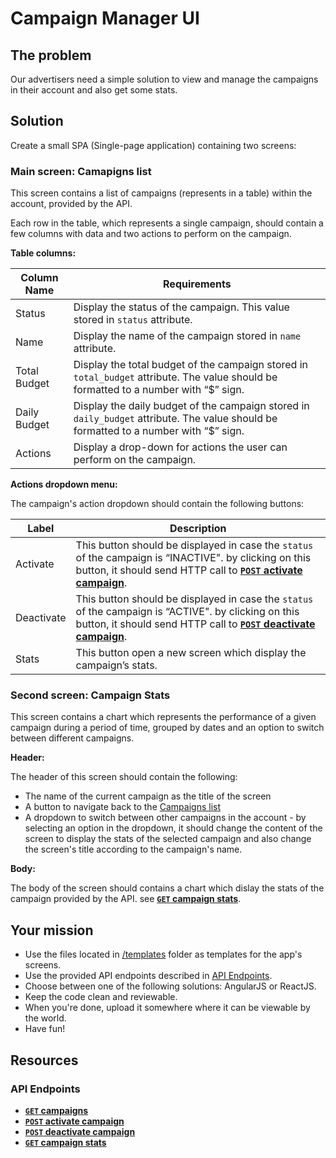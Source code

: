 # Campaign Manager UI

## The problem

Our advertisers need a simple solution to view and manage the campaigns in their account and also get some stats.

## Solution

Create a small SPA (Single-page application) containing two screens:

### Main screen: Camapigns list

This screen contains a list of campaigns (represents in a table) within the account, provided by the API.

Each row in the table, which represents a single campaign, should contain a few columns with data and two actions to perform on the campaign.

**Table columns:**

| Column Name  | Requirements                                                                                                                          |
|--------------|---------------------------------------------------------------------------------------------------------------------------------------|
| Status       | Display the status of the campaign. This value stored in `status` attribute.                                                          |
| Name         | Display the name of the campaign stored in `name` attribute.                                                                          |
| Total Budget | Display the total budget of the campaign stored in `total_budget` attribute. The value should be formatted to a number with “$” sign. |
| Daily Budget | Display the daily budget of the campaign stored in `daily_budget` attribute. The value should be formatted to a number with “$” sign. |
| Actions      | Display a drop-down for actions the user can perform on the campaign.                                                                 |

**Actions dropdown menu:**

The campaign's action dropdown should contain the following buttons:

| Label | Description |
| ----- | ----------- |
| Activate | This button should be displayed in case the `status` of the campaign is “INACTIVE". by clicking on this button, it should send HTTP call to **[<code>POST</code> activate campaign](api_docs/POST_activate_campaign.md)**.  |
| Deactivate | This button should be displayed in case the `status` of the campaign is “ACTIVE". by clicking on this button, it should send HTTP call to **[<code>POST</code> deactivate campaign](api_docs/POST_deactivate_campaign.md)**.  |
| Stats | This button open a new screen which display the campaign’s stats. |

### Second screen: Campaign Stats

This screen contains a chart which represents the performance of a given campaign during a period of time, grouped by dates and an option to switch between different campaigns.

**Header:**

The header of this screen should contain the following:

 * The name of the current campaign as the title of the screen
 * A button to navigate back to the [Campaigns list](#main-screen-campaigns-list)
 * A dropdown to switch between other campaigns in the account - by selecting an option in the dropdown, it should change the content of the screen to display the stats of the selected campaign and also change the screen's title according to the campaign's name.

**Body:**

The body of the screen should contains a chart which dislay the stats of the campaign provided by the API. see **[<code>GET</code> campaign stats](api_docs/GET_campaign_stats.md)**.

## Your mission

 * Use the files located in [/templates](/templates/) folder as templates for the app's screens.
 * Use the provided API endpoints described in [API Endpoints](#api-endpoints).
 * Choose between one of the following solutions: AngularJS or ReactJS.
 * Keep the code clean and reviewable.
 * When you're done, upload it somewhere where it can be viewable by the world.
 * Have fun!

## Resources

### API Endpoints

- **[<code>GET</code> campaigns](api_docs/GET_campaigns.md)**
- **[<code>POST</code> activate campaign](api_docs/POST_activate_campaign.md)**
- **[<code>POST</code> deactivate campaign](api_docs/POST_deactivate_campaign.md)**
- **[<code>GET</code> campaign stats](api_docs/GET_campaign_stats.md)**